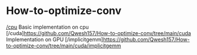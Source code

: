 # How-to-optimize-conv

[/cpu](https://github.com/Qwesh157/How-to-optimize-conv/tree/main/cpu) Basic implementation on cpu
[/cuda]https://github.com/Qwesh157/How-to-optimize-conv/tree/main/cuda Implementation on GPU
    [/implicitgemm]https://github.com/Qwesh157/How-to-optimize-conv/tree/main/cuda/implicitgemm